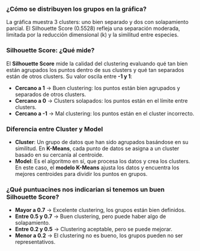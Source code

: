 ### **¿Cómo se distribuyen los grupos en la gráfica?**
La gráfica muestra 3 clusters: uno bien separado y dos con solapamiento parcial. El Silhouette Score (0.5528) refleja una separación moderada, limitada por la reducción dimensional (k) y la similitud entre especies.

### **Silhouette Score: ¿Qué mide?**
El **Silhouette Score** mide la calidad del clustering evaluando qué tan bien están agrupados los puntos dentro de sus clusters y qué tan separados están de otros clusters. Su valor oscila entre **-1 y 1**:

- **Cercano a 1** -> Buen clustering: los puntos están bien agrupados y separados de otros clusters.
- **Cercano a 0** -> Clusters solapados: los puntos están en el límite entre clusters.
- **Cercano a -1** -> Mal clustering: los puntos están en el cluster incorrecto.

### **Diferencia entre Cluster y Model**
- **Cluster**: Un grupo de datos que han sido agrupados basándose en su similitud. En **K-Means**, cada punto de datos se asigna a un cluster basado en su cercanía al centroide.
- **Model**: Es el algoritmo en sí, que procesa los datos y crea los clusters. En este caso, el **modelo K-Means** ajusta los datos y encuentra los mejores centroides para dividir los puntos en grupos.

### **¿Qué puntuacines nos indicarian si tenemos un buen Silhouette Score?**
- **Mayor a 0.7** -> Excelente clustering, los grupos están bien definidos.
- **Entre 0.5 y 0.7** -> Buen clustering, pero puede haber algo de solapamiento.
- **Entre 0.2 y 0.5** -> Clustering aceptable, pero se puede mejorar.
- **Menor a 0.2** -> El clustering no es bueno, los grupos pueden no ser representativos.
